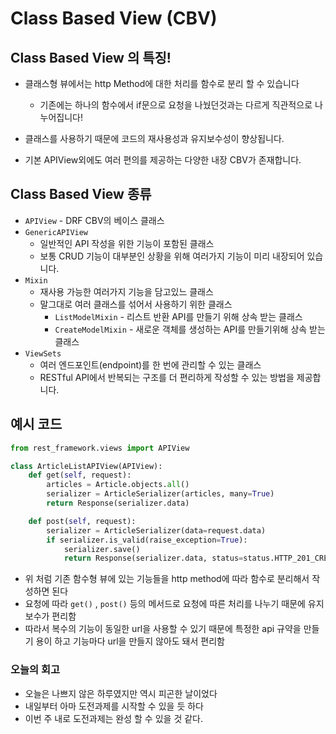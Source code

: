 # Class Based View (CBV)

## Class Based View 의 특징!
- 클래스형 뷰에서는 http Method에 대한 처리를 함수로 분리 할 수 있습니다
  - 기존에는 하나의 함수에서 if문으로 요청을 나눴던것과는 다르게 직관적으로 나누어집니다!

- 클래스를 사용하기 때문에 코드의 재사용성과 유지보수성이 향상됩니다.
- 기본 APIView외에도 여러 편의를 제공하는 다양한 내장 CBV가 존재합니다.

## Class Based View 종류
- `APIView` - DRF CBV의 베이스 클래스
- `GenericAPIView`
    - 일반적인 API 작성을 위한 기능이 포함된 클래스
    - 보통 CRUD 기능이 대부분인 상황을 위해 여러가지 기능이 미리 내장되어 있습니다.
- `Mixin`
    - 재사용 가능한 여러가지 기능을 담고있느 클래스
    - 말그대로 여러 클래스를 섞어서 사용하기 위한 클래스
        - `ListModelMixin` - 리스트 반환 API를 만들기 위해 상속 받는 클래스
        - `CreateModelMixin` - 새로운 객체를 생성하는 API를 만들기위해 상속 받는 클래스
- `ViewSets`
    - 여러 엔드포인트(endpoint)를 한 번에 관리할 수 있는 클래스
    - RESTful API에서 반복되는 구조를 더 편리하게 작성할 수 있는 방법을 제공합니다.


## 예시 코드
``` py
from rest_framework.views import APIView

class ArticleListAPIView(APIView):
    def get(self, request):
        articles = Article.objects.all()
        serializer = ArticleSerializer(articles, many=True)
        return Response(serializer.data)

    def post(self, request):
        serializer = ArticleSerializer(data=request.data)
        if serializer.is_valid(raise_exception=True):
            serializer.save()
            return Response(serializer.data, status=status.HTTP_201_CREATED)
```
- 위 처럼 기존 함수형 뷰에 있는 기능들을 http method에 따라 함수로 분리해서 작성하면 된다
- 요청에 따라 `get()` , `post()` 등의 메서드로 요청에 따른 처리를 나누기 때문에 유지보수가 편리함
- 따라서 복수의 기능이 동일한 url을 사용할 수 있기 때문에 특정한 api 규약을 만들기 용이 하고 기능마다 url을 만들지 않아도 돼서 편리함

### 오늘의 회고
- 오늘은 나쁘지 않은 하루였지만 역시 피곤한 날이었다
- 내일부터 아마 도전과제를 시작할 수 있을 듯 하다
- 이번 주 내로 도전과제는 완성 할 수 있을 것 같다.
